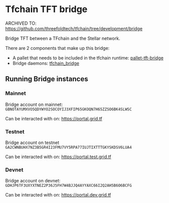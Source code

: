 # Tfchain TFT bridge

ARCHIVED TO: https://github.com/threefoldtech/tfchain/tree/development/bridge

Bridge TFT between a TFchain and the Stellar network.

There are 2 components that make up this bridge:

- A pallet that needs to be included in the tfchain runtime: [pallet-tft-bridge](./pallet-tft-bridge)
- Bridge daemons: [tfchain_bridge](./tfchain_bridge)

## Running Bridge instances

### Mainnet

Bridge account on mainnet: `GBNOTAYUMXVO5QDYWYO2SOCOYIJ3XFIP65GKOQN7H65ZZSO6BK4SLWSC`

Can be interacted with on: https://portal.grid.tf

### Testnet

Bridge account on testnet `GA2CWNBUHX7NZ3B5GR4I23FMU7VY5RPA77IUJTIXTTTGKYSKDSV6LUA4`

Can be interacted with on: https://portal.test.grid.tf

### Devnet

Bridge account on devnet: `GDHJP6TF3UXYXTNEZ2P36J5FH7W4BJJQ4AYYAXC66I2Q2AH5B6O6BCFG`

Can be interacted with on: https://portal.dev.grid.tf
